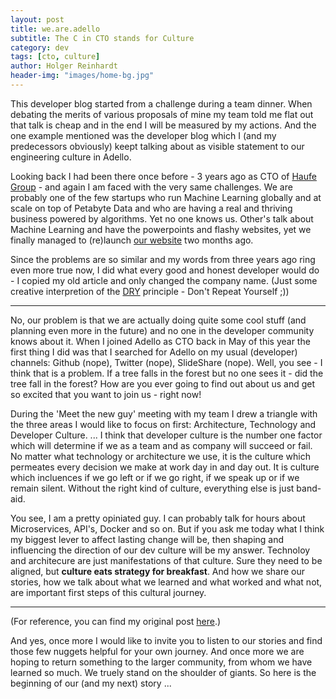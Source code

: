 ```yaml
---
layout: post
title: we.are.adello
subtitle: The C in CTO stands for Culture
category: dev
tags: [cto, culture]
author: Holger Reinhardt
header-img: "images/home-bg.jpg"
---
```


This developer blog started from a challenge during a team dinner. When debating the merits of various proposals of mine my team told me flat out that talk is cheap and  in the end I will be measured by my actions. And the one example mentioned was the developer blog which I (and my predecessors obviously) keept talking about as visible statement to our engineering culture in Adello. 

Looking back I had been there once before - 3 years ago as CTO of [Haufe Group](https://www.haufegroup.com) - and again I am faced with the very same challenges. We are probably one of the few startups who run Machine Learning globally and at scale on top of Petabyte Data and who are  having a real and thriving business powered by algorithms. Yet no one knows us. Other's talk about Machine Learning and have the powerpoints and flashy websites, yet we finally managed to (re)launch [our website](https://www.adello.com) two months ago.

Since the problems are so similar and my words from three years ago ring even more true now, I did what every good and honest developer would do - I copied my old article and only changed the company name. (Just some creative interpretion of the [DRY](https://en.wikipedia.org/wiki/Don%27t_repeat_yourself) principle - Don't Repeat Yourself ;)) 

---

No, our problem is that we are actually doing quite some cool stuff (and planning even more in the future) and no one in the developer community knows about it. When I joined Adello as CTO back in May of this year the first thing I did was that I searched for Adello on my usual (developer) channels: Github (nope), Twitter (nope), SlideShare (nope). Well, you see - I think that is a problem. If a tree falls in the forest but no one sees it - did the tree fall in the forest? How are you ever going to find out about us and get so excited that you want to join us - right now!

During the 'Meet the new guy' meeting with my team I drew a triangle with the three areas I would like to focus on first: Architecture, Technology and Developer Culture. ... I think that developer culture is the number one factor which will determine if we as a team and as company will succeed or fail. No matter what technology or architecture we use, it is the culture which permeates every decision we make at work day in and day out. It is culture which incluences if we go left or if we go right, if we speak up or if we remain silent. Without the right kind of culture, everything else is just band-aid.

You see, I am a pretty opiniated guy. I can probably talk for hours about Microservices, API's, Docker and so on. But if you ask  me today what I think my biggest lever to affect lasting change will be, then shaping and influencing the direction of our dev culture will be my answer. Technoloy and architecure are just manifestations of that culture. Sure they need to be aligned, but **culture eats strategy for breakfast**. And how we share our stories, how we talk about what we learned and what worked and what not, are important first steps of this cultural journey.

---

(For reference, you can find my original post [here](http://work.haufegroup.io/Hello-World/).)

And yes, once more I would like to invite you to listen to our stories and find those few nuggets helpful for your own journey. And once more we are hoping to return something to the larger community, from whom we have learned so much. We truely stand on the shoulder of giants. So here is the beginning of our (and my next) story ...
